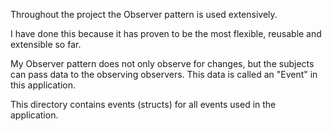 Throughout the project the Observer pattern is used extensively.

I have done this because it has proven to be the most flexible, reusable and extensible so far.

My Observer pattern does not only observe for changes, but the subjects can pass data to the observing observers.
This data is called an "Event" in this application.

This directory contains events (structs) for all events used in the application.